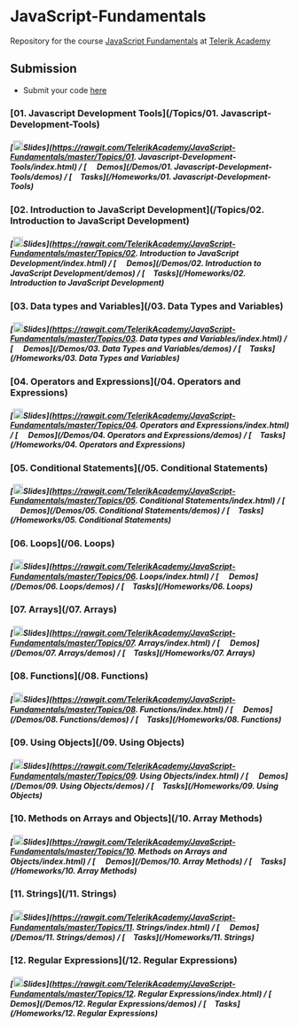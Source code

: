 # JavaScript-Fundamentals

Repository for the course [JavaScript Fundamentals](https://telerikacademy.com/Courses/Courses/Details/339) at [Telerik Academy](https://telerikacademy.com)


## Submission
- Submit your code [here](http://bgcoder.com/Contests#!/List/ByCategory/68/JavaScript-Fundamentals-Homework)



### [01. Javascript Development Tools](/Topics/01. Javascript-Development-Tools)



##### [<img src="https://raw.githubusercontent.com/TelerikAcademy/Common/master/icons/presentation.png" height="18"/>Slides](https://rawgit.com/TelerikAcademy/JavaScript-Fundamentals/master/Topics/01. Javascript-Development-Tools/index.html) / [<img src="https://raw.githubusercontent.com/TelerikAcademy/Common/master/icons/code.png" height="15"> Demos](/Demos/01. Javascript-Development-Tools/demos) / [<img src="https://raw.githubusercontent.com/TelerikAcademy/Common/master/icons/homework.png" height="15">Tasks](/Homeworks/01. Javascript-Development-Tools)

### [02. Introduction to JavaScript Development](/Topics/02. Introduction to JavaScript Development)



##### [<img src="https://raw.githubusercontent.com/TelerikAcademy/Common/master/icons/presentation.png" height="18"/>Slides](https://rawgit.com/TelerikAcademy/JavaScript-Fundamentals/master/Topics/02. Introduction to JavaScript Development/index.html) / [<img src="https://raw.githubusercontent.com/TelerikAcademy/Common/master/icons/code.png" height="15"> Demos](/Demos/02. Introduction to JavaScript Development/demos) / [<img src="https://raw.githubusercontent.com/TelerikAcademy/Common/master/icons/homework.png" height="15">Tasks](/Homeworks/02. Introduction to JavaScript Development)



### [03. Data types and Variables](/03. Data Types and Variables)



##### [<img src="https://raw.githubusercontent.com/TelerikAcademy/Common/master/icons/presentation.png" height="18"/>Slides](https://rawgit.com/TelerikAcademy/JavaScript-Fundamentals/master/Topics/03. Data types and Variables/index.html) / [<img src="https://raw.githubusercontent.com/TelerikAcademy/Common/master/icons/code.png" height="15"> Demos](/Demos/03. Data Types and Variables/demos) / [<img src="https://raw.githubusercontent.com/TelerikAcademy/Common/master/icons/homework.png" height="15">Tasks](/Homeworks/03. Data Types and Variables)


### [04. Operators and Expressions](/04. Operators and Expressions)



##### [<img src="https://raw.githubusercontent.com/TelerikAcademy/Common/master/icons/presentation.png" height="18"/>Slides](https://rawgit.com/TelerikAcademy/JavaScript-Fundamentals/master/Topics/04. Operators and Expressions/index.html) / [<img src="https://raw.githubusercontent.com/TelerikAcademy/Common/master/icons/code.png" height="15"> Demos](/Demos/04. Operators and Expressions/demos) / [<img src="https://raw.githubusercontent.com/TelerikAcademy/Common/master/icons/homework.png" height="15">Tasks](/Homeworks/04. Operators and Expressions)

### [05. Conditional Statements](/05. Conditional Statements)



##### [<img src="https://raw.githubusercontent.com/TelerikAcademy/Common/master/icons/presentation.png" height="18"/>Slides](https://rawgit.com/TelerikAcademy/JavaScript-Fundamentals/master/Topics/05. Conditional Statements/index.html) / [<img src="https://raw.githubusercontent.com/TelerikAcademy/Common/master/icons/code.png" height="15"> Demos](/Demos/05. Conditional Statements/demos) / [<img src="https://raw.githubusercontent.com/TelerikAcademy/Common/master/icons/homework.png" height="15">Tasks](/Homeworks/05. Conditional Statements)

### [06. Loops](/06. Loops)



##### [<img src="https://raw.githubusercontent.com/TelerikAcademy/Common/master/icons/presentation.png" height="18"/>Slides](https://rawgit.com/TelerikAcademy/JavaScript-Fundamentals/master/Topics/06. Loops/index.html) / [<img src="https://raw.githubusercontent.com/TelerikAcademy/Common/master/icons/code.png" height="15"> Demos](/Demos/06. Loops/demos) / [<img src="https://raw.githubusercontent.com/TelerikAcademy/Common/master/icons/homework.png" height="15">Tasks](/Homeworks/06. Loops)

### [07. Arrays](/07. Arrays)



##### [<img src="https://raw.githubusercontent.com/TelerikAcademy/Common/master/icons/presentation.png" height="18"/>Slides](https://rawgit.com/TelerikAcademy/JavaScript-Fundamentals/master/Topics/07. Arrays/index.html) / [<img src="https://raw.githubusercontent.com/TelerikAcademy/Common/master/icons/code.png" height="15"> Demos](/Demos/07. Arrays/demos) / [<img src="https://raw.githubusercontent.com/TelerikAcademy/Common/master/icons/homework.png" height="15">Tasks](/Homeworks/07. Arrays)

### [08. Functions](/08. Functions)



##### [<img src="https://raw.githubusercontent.com/TelerikAcademy/Common/master/icons/presentation.png" height="18"/>Slides](https://rawgit.com/TelerikAcademy/JavaScript-Fundamentals/master/Topics/08. Functions/index.html) / [<img src="https://raw.githubusercontent.com/TelerikAcademy/Common/master/icons/code.png" height="15"> Demos](/Demos/08. Functions/demos) / [<img src="https://raw.githubusercontent.com/TelerikAcademy/Common/master/icons/homework.png" height="15">Tasks](/Homeworks/08. Functions)

### [09. Using Objects](/09. Using Objects)



##### [<img src="https://raw.githubusercontent.com/TelerikAcademy/Common/master/icons/presentation.png" height="18"/>Slides](https://rawgit.com/TelerikAcademy/JavaScript-Fundamentals/master/Topics/09. Using Objects/index.html) / [<img src="https://raw.githubusercontent.com/TelerikAcademy/Common/master/icons/code.png" height="15"> Demos](/Demos/09. Using Objects/demos) / [<img src="https://raw.githubusercontent.com/TelerikAcademy/Common/master/icons/homework.png" height="15">Tasks](/Homeworks/09. Using Objects)

### [10. Methods on Arrays and Objects](/10. Array Methods)



##### [<img src="https://raw.githubusercontent.com/TelerikAcademy/Common/master/icons/presentation.png" height="18"/>Slides](https://rawgit.com/TelerikAcademy/JavaScript-Fundamentals/master/Topics/10. Methods on Arrays and Objects/index.html) / [<img src="https://raw.githubusercontent.com/TelerikAcademy/Common/master/icons/code.png" height="15"> Demos](/Demos/10. Array Methods) / [<img src="https://raw.githubusercontent.com/TelerikAcademy/Common/master/icons/homework.png" height="15">Tasks](/Homeworks/10. Array Methods)

### [11. Strings](/11. Strings)



##### [<img src="https://raw.githubusercontent.com/TelerikAcademy/Common/master/icons/presentation.png" height="18"/>Slides](https://rawgit.com/TelerikAcademy/JavaScript-Fundamentals/master/Topics/11. Strings/index.html) / [<img src="https://raw.githubusercontent.com/TelerikAcademy/Common/master/icons/code.png" height="15"> Demos](/Demos/11. Strings/demos) / [<img src="https://raw.githubusercontent.com/TelerikAcademy/Common/master/icons/homework.png" height="15">Tasks](/Homeworks/11. Strings)

### [12. Regular Expressions](/12. Regular Expressions)



##### [<img src="https://raw.githubusercontent.com/TelerikAcademy/Common/master/icons/presentation.png" height="18"/>Slides](https://rawgit.com/TelerikAcademy/JavaScript-Fundamentals/master/Topics/12. Regular Expressions/index.html) / [<img src="https://raw.githubusercontent.com/TelerikAcademy/Common/master/icons/code.png" height="15"> Demos](/Demos/12. Regular Expressions/demos) / [<img src="https://raw.githubusercontent.com/TelerikAcademy/Common/master/icons/homework.png" height="15">Tasks](/Homeworks/12. Regular Expressions)

<!--
### [13. Exam preparation](/Topics/13. Exam preparation)



##### [<img src="https://raw.githubusercontent.com/TelerikAcademy/Common/master/icons/presentation.png" height="18"/>Slides](https://rawgit.com/TelerikAcademy/JavaScript-Fundamentals/master/Topics/13. Exam preparation/index.html) / [<img src="https://raw.githubusercontent.com/TelerikAcademy/Common/master/icons/code.png" height="15"> Demos](/Topics/13. Exam preparation/demos) / [<img src="https://raw.githubusercontent.com/TelerikAcademy/Common/master/icons/homework.png" height="15">Tasks](/Topics/13. Exam preparation/homework) / [<img src="https://raw.githubusercontent.com/TelerikAcademy/Common/master/icons/video.png" height="15"> Videos](/Topics/13. Exam preparation/VIDEOS.md)
-->
